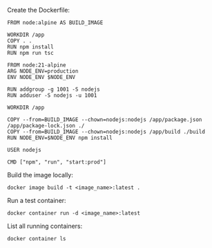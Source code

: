 Create the Dockerfile:
```
FROM node:alpine AS BUILD_IMAGE

WORKDIR /app
COPY . .
RUN npm install
RUN npm run tsc

FROM node:21-alpine
ARG NODE_ENV=production
ENV NODE_ENV $NODE_ENV

RUN addgroup -g 1001 -S nodejs
RUN adduser -S nodejs -u 1001

WORKDIR /app

COPY --from=BUILD_IMAGE --chown=nodejs:nodejs /app/package.json /app/package-lock.json ./
COPY --from=BUILD_IMAGE --chown=nodejs:nodejs /app/build ./build
RUN NODE_ENV=$NODE_ENV npm install

USER nodejs

CMD ["npm", "run", "start:prod"]
```

Build the image locally:
```
docker image build -t <image_name>:latest .
```

Run a test container:
```
docker container run -d <image_name>:latest
```

List all running containers:
```
docker container ls
```